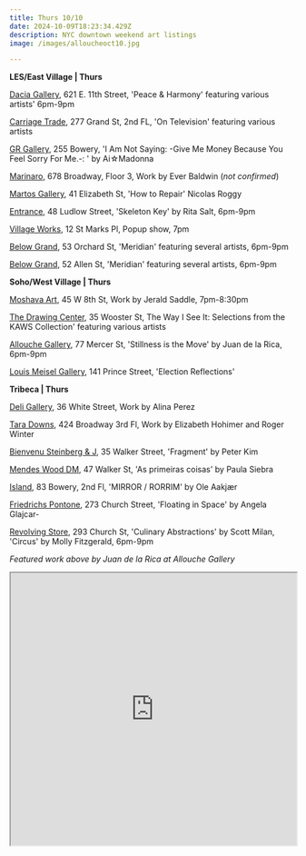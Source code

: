 ```yaml
---
title: Thurs 10/10
date: 2024-10-09T18:23:34.429Z
description: NYC downtown weekend art listings
image: /images/alloucheoct10.jpg

---
```

**L﻿ES/East Village | Thurs**

[Dacia Gallery](https://www.daciagallery.com/exhibitions/2014-09-dacia-universal-art-project.php), 621 E. 11th Street, 'Peace & Harmony' featuring various artists'  6pm-9pm

[Carriage Trade](https://carriagetrade.org/), 277 Grand St, 2nd FL, 'On Television' featuring various artists

[GR Gallery](https://www.gr-gallery.com/exhibitions/ai%e2%98%86madonna-i-am-not-saying-give-me-money-because-you-feel-sorry-for-me-ai%e2%98%86madonna/), 255 Bowery, 'I Am Not Saying: -Give Me Money Because You Feel Sorry For Me.-: ' by Ai☆Madonna

[Marinaro](https://www.marinaro.biz/), 678 Broadway, Floor 3, Work by Ever Baldwin (*not confirmed*)

[Martos Gallery](https://www.martosgallery.com/exhibitions/108-how-to-repair-nicolas-roggy/overview/), 41 Elizabeth St, 'How to Repair' Nicolas Roggy

[Entrance](https://www.instagram.com/entrance.nyc/), 48 Ludlow Street, 'Skeleton Key' by Rita Salt, 6pm-9pm

[Village Works](https://www.instagram.com/villageworksnyc), 12 St Marks Pl, Popup show, 7pm

[Below Grand](https://www.belowgrandnyc.com/), 53 Orchard St, 'Meridian' featuring several artists, 6pm-9pm

[Below Grand](https://www.belowgrandnyc.com/), 52 Allen St, 'Meridian' featuring several artists, 6pm-9pm

**S﻿oho/West Village | Thurs**

[Moshava Art](https://www.instagram.com/moshava.art), 45 W 8th St, Work by Jerald Saddle, 7pm-8:30pm

[The Drawing Center](https://drawingcenter.org/exhibitions/kaws-collection), 35 Wooster St, The Way I See It: Selections from the KAWS Collection' featuring various artists

[Allouche Gallery](https://allouchegallery.com/), 77 Mercer St, 'Stillness is the Move' by Juan de la Rica, 6pm-9pm

[Louis Meisel Gallery](https://www.meiselgallery.com/exhibitions/), 141 Prince Street, 'Election Reflections' 

**T﻿ribeca | Thurs**

[Deli Gallery](https://deligallery.com/Exhibitions), 36 White Street, Work by Alina Perez

[Tara Downs](https://taradowns.com/exhibitions/elizabeth-hohimer), 424 Broadway 3rd Fl, Work by Elizabeth Hohimer and Roger Winter

[Bienvenu Steinberg & J](https://www.bsandcgallery.com/exhibitions/peter-kim2), 35 Walker Street, 'Fragment' by Peter Kim

[Mendes Wood DM](https://mendeswooddm.com/exhibitions/338-as-primeiras-coisas-paula-siebra/), 47 Walker St, 'As primeiras coisas' by Paula Siebra

[Island](https://is.gallery/exhibition/mirror), 83 Bowery, 2nd Fl, 'MIRROR / RORRIM' by Ole Aakjær

[Friedrichs Pontone](https://www.friedrichspontone.com/exhibitions/36-angela-glajcar-floating-in-space/cover/), 273 Church Street, 'Floating in Space' by Angela Glajcar-

[Revolving Store](https://www.instagram.com/revolvingstore), 293 Church St, 'Culinary Abstractions' by Scott Milan, 'Circus' by Molly Fitzgerald, 6pm-9pm

*F﻿eatured work above by Juan de la Rica at Allouche Gallery*

<iframe src="https://www.google.com/maps/d/u/1/embed?mid=1EbwKzm0uAkVMad0V8sjK8SYMjyAuVtI&ehbc=2E312F" width="100%" height="480"></iframe>